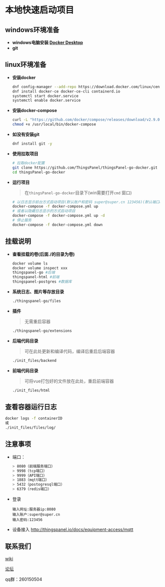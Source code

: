 # 本地快速启动项目

## windows环境准备

- **windows电脑安装 [Docker Desktop](https://www.docker.com/products/docker-desktop)**
- **git**

## linux环境准备

- **安装docker**

    ```bash
    dnf config-manager --add-repo https://download.docker.com/linux/centos/docker-ce.repo
    dnf install docker-ce docker-ce-cli containerd.io
    systemctl start docker.service
    systemctl enable docker.service
    ```

- **安装docker-compose**

    ```bash
    curl -L "https://github.com/docker/compose/releases/download/v2.9.0/docker-compose-$(uname -s)-$(uname -m)" -o /usr/local/bin/docker-compose
    chmod +x /usr/local/bin/docker-compose
    ```

- **如没有安装git**

    ```bash
    dnf install git -y
    ```

- **使用拉取项目**

    ```bash
    # 拉取docker配置
    git clone https://github.com/ThingsPanel/thingsPanel-go-docker.git
    cd thingsPanel-go-docker
    ```

- **运行项目**

    > 在`thingsPanel-go-docker`目录下(win需要打开`cmd` 窗口)

    ```bash
    # 以日志显示前台方式启动项目(默认账户和密码 super@super.cn 123456)(默认端口8080)
    docker-compose -f docker-compose.yml up
    # 或者以隐藏日志显示的方式启动项目
    docker-compose -f docker-compose.yml up -d
    # 停止服务
    docker-compose -f docker-compose.yml down
    ```

## 挂载说明

- **查看挂载的卷(后面./的目录为卷)**

    ```bash
    docker volume ls
    docker volume inspect xxx
    thingspanel-go #后端
    thingspanel-html #前端
    thingspanel-postgres #数据库
    ```

- **系统日志、图片等存放目录**

    ```bash
    ./thingspanel-go/files
    ```

- **插件**
    > 无需重启容器

    ```bash
    ./thingspanel-go/extensions
    ```

- **后端代码目录**
    > 可在此处更新和编译代码，编译后重启后端容器

    ```bash
    ./init_files/backend
    ```

- **前端代码目录**
    > 可将vue打包好的文件放在此处，重启前端容器

    ```bash
    ./init_files/html
    ```

## 查看容器运行日志

```bash
docker logs -f containerID
或
./init_files/files/log/
```

## 注意事项

- 端口：

    ```bash
    > 8080（前端服务端口）
    > 9998（tcp端口）
    > 9999（API端口）
    > 1883（mqtt端口）
    > 5432（postogresql端口）
    > 6379（redis端口）
    ```
- 登录

    ```
    输入网址:服务器ip:8080
    输入账户:super@super.cn
    输入密码:123456
    ```
- 设备接入
    http://thingspanel.io/docs/equipment-access/mqtt


## 联系我们

[wiki](http://wiki.thingspanel.cn/index.php?title=%E9%A6%96%E9%A1%B5)

[论坛](http://forum.thingspanel.cn/)

qq群：260150504
